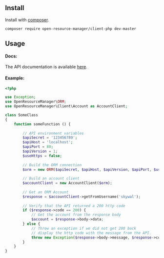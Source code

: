 ## Install

Install with [composer](https://packagist.org/packages/open-resource-manager/client-php).

```shell
composer require open-resource-manager/client-php dev-master
```

## Usage

#### Docs:

The API documentation is available [here](https://openresourcemanager.github.io/client-php/docs/).

#### Example:

```php
<?php

use Exception;
use OpenResourceManager\ORM;
use OpenResourceManager\Client\Account as AccountClient;

class SomeClass
{
    function someFunction () {
    
        // API environment variables
        $apiSecret = '123456789';
        $apiHost = 'localhost';
        $apiPort = 80;
        $apiVersion = 1;
        $useHttps = false;
        
        // Build the ORM connection
        $orm = new ORM($apiSecret, $apiHost, $apiVersion, $apiPort, $useHttps);
        
        // Build an account client
        $accountClient = new AccountClient($orm);
        
        // Get an ORM Account
        $response = $accountClient->getFromUsername('skywal');
        
        // Verify that the API returned a 200 http code
        if ($response->code == 200) {
            // Get the account from the response body
            $account = $response->body->data;
        } else {
            // Throw an exception if we did not get 200 back
            // display the http code with the message from the API.
            throw new Exception($response->body->message, $response->code);
        }
    }
}
```